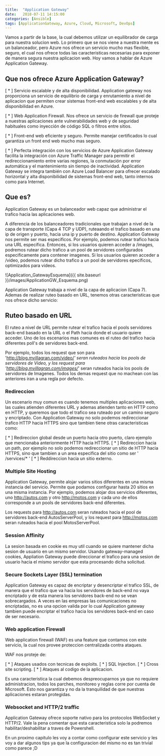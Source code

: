```yaml
---
title:  "Application Gateway"
date:   2018-07-11 14:15:00
categories: [Ansible]
tags: [ApplicationGateway, Azure, Cloud, Microsoft, DevOps]
---
```

Vamos a partir de la base, la cual debemos utilizar un equilibrador de carga para nuestra solucion web. Lo primero que se nos viene a nuestra mente es un balanceador, pero Azure nos ofrece un servicio mucho mas flexible, seguro, el cual nos ofrece todas las caracteristicas necesarias para exponer de manera segura nuestra aplicacion web.
Hoy vamos a hablar de Azure Application Gateway.


## Que nos ofrece Azure Application Gateway? ##

[ * ] Servicio escalable y de alta disponibilidad.
Application gateway nos proporciona un servicio de equilibrio de carga y enrutamiento a nivel de aplicacion que permiten crear sistemas front-end web escalables y de alta disponibilidad en Azure.

[ * ] Web Application Firewall.
Nos ofrece un servicio de firewall que proteje a nuestras aplicaciones ante vulnerabilidades web y de seguridad habituales como inyección de código SQL o filtros entre sitios.

[ * ] Front-end web eficiente y seguro.
Permite manejar certificados lo cual garantiza un front end web mucho mas seguro.

[ * ] Perfecta integración con los servicios de Azure
Application Gateway facilita la integración con Azure Traffic Manager para permitir el redireccionamiento entre varias regiones, la conmutación por error automática y el mantenimiento sin tiempo de inactividad. Application Gateway se integra también con Azure Load Balancer para ofrecer escalado horizontal y alta disponibilidad de sistemas front-end web, tanto internos como para Internet.

## Que es? ##

Application Gateway es un balanceador web capaz que administrar el trafico hacia las aplicaciones web.

A diferencia de los balanceadores tradicionales que trabajan a nivel de la capa de transporte (Capa 4 TCP y UDP),  ruteaando el trafico basado en una ip de origen y puerto, hacia una ip y puerto de destino. 
Application Gateway nos permite ser mas especificos. Por ejemplo, podemos rutear trafico hacia una URL especifica. Entonces, si los usuarios quieren acceder a /images, podremos rutear dicho trafico a un pool de servidores configurados especificamente para contener imagenes. Si los usuarios quieren acceder a /video, podemos rutear dicho trafico a un pool de servidores epecificos, optimizados para videos.

![Application_GatewayEsquema]({{ site.baseurl }}/images/ApplicationGW_Esquema.png)

Application Gateway trabaja a nivel de la capa de aplicacion (Capa 7). Ademas de realizar ruteo basado en URL, tenemos otras caracteristicas que nos ofrece dicho servicio:

## Ruteo basado en URL ##

El ruteo a nivel de URL permite rutear el trafico hacia el pools servidores back-end basado en la URL o el Path hacia donde el usuario quiere acceder.
Uno de los escenarios mas comunes es el ruteo del trafico hacia diferentes poll's de servidores back-end.

Por ejemplo, todos los request que son para 'http://blog.mvillagran.com/video/*' seran ruteados hacia los pools de servidores de Video, y los request para 'http://blog.mvillagran.com/images/*' seran ruteados hacia los pools de servidores de Imagenes. Todos los demas request que no machean con las anteriores iran a una regla por defecto.


### Redireccion ###

Un escenario muy comun es cuando tenemos multiples aplicaciones web, las cuales atienden diferentes URL y ademas atienden tanto en HTTP como en HTTP, y queremos que todo el trafico sea ruteado por un camino seguro y encriptado.
Con Application Gateway no solo podemos redireccionar trafico HTTP hacia HTTPS sino que tambien tiene otras caracteristicas como:

[ * ] Redireccion global desde un puerto hacia otro puerto, claro ejemplo que mencionaba anteriormente HTTP hacia HTTPS.
[ * ] Redireccion hacia un path, por ejemplo no solo podemos redireccionar un sitio de HTTP hacia HTTPS, sino que tambien a un area especifica del sitio como ser ' /services/* '
[ * ] Reddireccion hacia un sitio externo.

### Multiple Site Hosting ###

Application Gateway, permite alojar varios sitios diferentes en una misma instancia del servicio. Permite que podamos configurar hasta 20 sitios en una misma instancia. Por ejemplo, podemos alojar dos servicios diferentes, uno http://autos.com y otro http://motos.com y cada uno de ellos corresponde a un pools de servidores back-end diferentes.

Los requests para http://autos.com seran ruteados hacia el pool de servidores back-end AutosServerPool, y los request para http://motos.com seran ruteados hacia el pool MotosServerPool.

### Session Affinity ###

La sesion basada en cookie es muy util cuando se quiere mantener dicha sesion de usuario en un mismo servidor. Usando gateway-managed cookies, Appliation Gateway puede direccionar el trafico para una sesion de usuario hacia el mismo servidor que esta procesando dicha solicitud.

### Secure Sockets Layer (SSL) termination ###

Application Gateway es capaz de encriptar y desencriptar el trafico SSL, de manera que el trafico que va hacia los servidores de back-end no vaya encriptado y de esta manera los servidores back-end no se vean sobrecargados.
A veces en las empresas las comunicaciones no encriptadas, no es una opcion valida por lo cual Application gateway tambien puede encriptar el trafico hacia los servidores back-end en caso de ser necesario.

### Web application Firewall ###

Web application firewall (WAF) es una feature que contamos con este servicio, la cual nos provee proteccion centralizada contra ataques.

WAF nos proteje de:

[ * ] Ataques usados con tecnicas de exploits.
[ * ] SQL Injection.
[ * ] Cross site scripting.
[ * ] Ataques al codigo de la aplicacion.

Es una caracteristica la cual debemos despreocuparnos ya que no requiere administracion, todos los parches, monitoreo y reglas corre por cuenta de Microsoft. Esto nos garantiza y no da la tranquilidad de que nuestras aplicaciones estaran protegidas. 

### Websocket and HTTP/2 traffic ###

Application Gateway ofrece soporte nativo para los protocolos WebSocket y HTTP/2. Vale la pena comentar que esta caracteristica solo la podremos habilitar/deshabilitar a traves de Powershell.

En un proximo capitulo les voy a contar como configurar este servicio y les voy a dar algunos tips ya que la configuracion del mismo no es tan trivial como parece ;D
